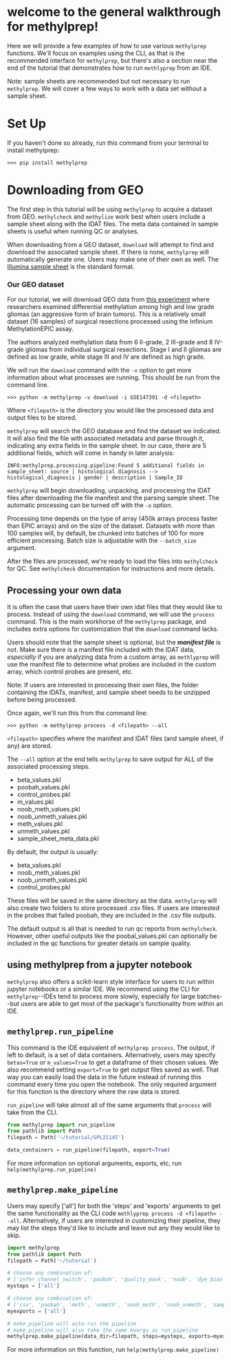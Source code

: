# welcome to the general walkthrough for methylprep!

Here we will provide a few examples of how to use various `methylprep` functions. We'll focus on examples using the CLI, as that is the recommended interface for `methylprep`, but there's also a section near the end of the tutorial that demonstrates how to run `methlyprep` from an IDE.

Note: sample sheets are recommended but not necessary to run `methylprep`. We will cover a few ways to work with a data set without a sample sheet. 

# Set Up

If you haven't done so already, run this command from your terminal to install methylprep:
```shell
>>> pip install methylprep
```
# Downloading from GEO
The first step in this tutorial will be using ```methylprep``` to acquire a dataset from GEO. ```methylcheck``` and `methylize`  work best when users include a sample sheet along with the IDAT files. The meta data contained in sample sheets is useful when running QC or analyses. 

When downloading from a GEO dataset, `download` will attempt to find and download the associated sample sheet. If there is none, ```methylprep``` will automatically generate one. Users may make one of their own as well. The [Illumina sample sheet](https://support.illumina.com/downloads/infinium-methylationepic-sample-sheet.html) is the standard format. 

### Our GEO dataset
For our tutorial, we will download GEO data from [this experiment](https://www.ncbi.nlm.nih.gov/geo/query/acc.cgi?acc=GSE147391) where researchers examined differential methylation among high and low grade gliomas (an aggressive form of brain tumors). This is a relatively small dataset (16 samples) of surgical resections processed using the Infinium MethylationEPIC assay.

The authors analyzed methylation data from 6 II-grade, 2 III-grade and 8 IV-grade gliomas from individual surgical resections. Stage I and II gliomas are defined as low grade, while stage III and IV are defined as high grade. 

We will run the `download` command with the `-v` option to get more information about what processes are running. This should be run from the command line. 

```shell
>>> python -m methylprep -v download -i GSE147391 -d <filepath>
```
 Where `<filepath>` is the directory you would like the processed data and output files to be stored.

```methylprep``` will search the GEO database and find the dataset we indicated. It will also find the file with associated metadata and parse through it, indicating any extra fields in the sample sheet. In our case, there are 5 additional fields, which will come in handy in later analysis: 

```shell
INFO:methylprep.processing.pipeline:Found 5 additional fields in sample_sheet: source | histological diagnosis --> histological_diagnosis | gender | description | Sample_ID
```

```methylprep``` will begin downloading, unpacking, and processing the IDAT files after downloading the file manifest and the parsing sample sheet. The automatic processing can be turned off with the `-o` option. 

Processing time depends on the type of array (450k arrays process faster than EPIC arrays) and on the size of the dataset. Datasets with more than 100 samples will, by default, be chunked into batches of 100 for more efficient processing. Batch size is adjustable with the `--batch_size` argument. 

After the files are processed, we're ready to load the files into `methylcheck` for QC. See `methylcheck` documentation for instructions and more details.

## Processing your own data
It is often the case that users have their own idat files that they would like to process.  Instead of using the ```download``` command, we will use the ```process``` command. This is the main workhorse of the ```methylprep``` package, and includes extra options for customization that the ```download``` command lacks.

Users should note that the sample sheet is optional, but the ***manifest file*** is not. Make sure there is a manifest file included with the IDAT data, *especially* if you are analyzing data from a custom array, as ```methlyprep``` will use the manifest file to determine what probes are included in the custom array, which control probes are present, etc. 

Note: If users are interested in processing their own files, the folder containing the IDATs, manifest, and sample sheet needs to be unzipped before being processed. 

Once again, we'll run this from the command line:

```shell
>>> python -m methylprep process -d <filepath> --all
```

`<filepath>` specifies where the manifest and IDAT files (and sample sheet, if any) are stored. 

The `--all` option at the end tells ```methylprep``` to save output for ALL of the associated processing steps.<br>

- beta_values.pkl
- poobah_values.pkl
- control_probes.pkl
- m_values.pkl
- noob_meth_values.pkl
- noob_unmeth_values.pkl
- meth_values.pkl
- unmeth_values.pkl
- sample_sheet_meta_data.pkl

By default, the output is usually: 
- beta_values.pkl
- noob_meth_values.pkl
- noob_unmeth_values.pkl
- control_probes.pkl

These files will be saved in the same directory as the data. ```methylprep``` will also create two folders to store processed .csv files. If users are interested in the probes that failed poobah, they are included in the .csv file outputs.

The default output is all that is needed to run qc reports from ```methylcheck```. However, other useful outputs like the poobal_values.pkl can optionally be included in the qc functions for greater details on sample quality.  

## using methylprep from a jupyter notebook
`methylprep` also offers a scikit-learn style interface for users to run within jupyter notebooks or a similar IDE. We recommend using the CLI for `methylprep`--IDEs tend to process more slowly, especially for large batches--but users are able to get most of the package's functionality from within an IDE.

## `methylprep.run_pipeline`
This command is the IDE equivalent of `methylprep process`. The output, if left to default, is a set of data containers. Alternatively, users may specify `betas=True` or `m_values=True` to get a dataframe of their chosen values. We also recommend setting `export=True` to get output files saved as well. That way you can easily load the data in the future instead of running this command every time you open the notebook. The only required argument for this function is the directory where the raw data is stored. 

`run_pipeline` will take almost all of the same arguments that `process` will take from the CLI.

```python
from methylprep import run_pipeline
from pathlib import Path
filepath = Path('~/tutorial/GPL21145')

data_containers = run_pipeline(filepath, export=True)
```

For more information on optional arguments, exports, etc, run `help(methylprep.run_pipeline)`


## `methylprep.make_pipeline`
Users may specify ['all'] for both the 'steps' and 'exports' arguments to get the same functionality as the CLI code `methlyprep process -d <filepath> --all`. Alternatively, if users are interested in customizing their pipeline, they may list the steps they'd like to include and leave out any they would like to skip. 

```python
import methylprep
from pathlib import Path
filepath = Path('~/tutorial')

# choose any combination of:
# ['infer_channel_switch', 'poobah', 'quality_mask', 'noob', 'dye_bias']
mysteps = ['all']

# choose any combination of:
# ['csv', 'poobah', 'meth', 'unmeth', 'noob_meth', 'noob_unmeth', 'sample_sheet_meta_data', 'mouse', 'control']
myexports = ['all'] 

# make_pipeline will auto-run the pipeline 
# make_pipeline will also take the same kwargs as run_pipeline
methylprep.make_pipeline(data_dir=filepath, steps=mysteps, exports=myexports, estimator=None)
```

For more information on this function, run `help(methylprep.make_pipeline)`